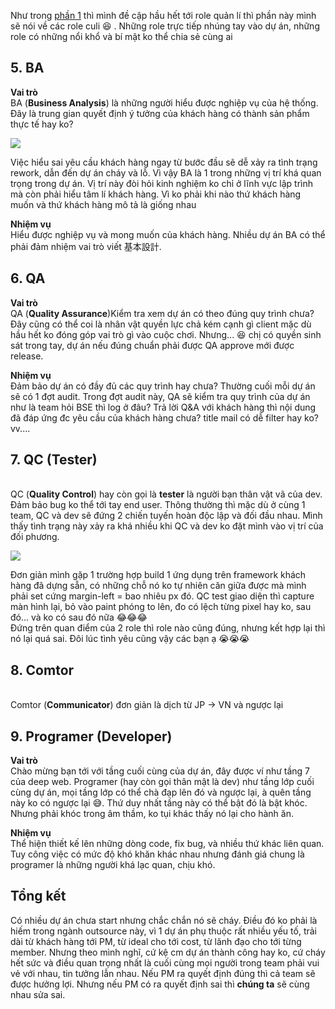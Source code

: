 Như trong [phần 1](https://viblo.asia/p/giai-ngo-thuat-ngu-vai-tro-va-nhiem-vu-cac-role-trong-du-an-part-1-RQqKLe44Z7z) thì mình đề cập hầu hết tới role quản lí thì phần này mình sẽ nói về các role culi :laughing: . Những role trực tiếp nhúng tay vào dự án, những role có những nổi khổ và bí mật ko thể chia sẻ cùng ai

## **5. BA**
**Vai trò**
<br>BA (**Business Analysis**) là những người hiểu được nghiệp vụ của hệ thống. Đây là trung gian quyết định ý tưởng của khách hàng có thành sản phẩm thực tế hay ko?

![](https://images.viblo.asia/2cfa44f5-be1c-451f-9620-0e2e434e5b8a.jpg)

Việc hiểu sai yêu cầu khách hàng ngay từ bước đầu sẽ dễ xảy ra tình trạng rework, dẫn đến dự án cháy và lỗ. Vì vậy BA là 1 trong những vị trí khá quan trọng trong dự án. Vị trí này đòi hỏi kinh nghiệm ko chỉ ở lĩnh vực lập trình mà còn phải hiểu tâm lí khách hàng. Vì ko phải khi nào thứ khách hàng muốn và thứ khách hàng mô tả là giống nhau

**Nhiệm vụ**
<br>Hiểu được nghiệp vụ và mong muốn của khách hàng. Nhiều dự án BA có thể phải đảm nhiệm vai trò viết 基本設計.

## **6. QA**
**Vai trò**
<br>QA (**Quality Assurance**)Kiểm tra xem dự án có theo đúng quy trình chưa? Đây cũng có thể coi là nhân vật quyền lực chả kém cạnh gì client mặc dù hầu hết ko đóng góp vai trò gì vào cuộc chơi. Nhưng... :laughing: chị có quyền sinh sát trong tay, dự án nếu đúng chuẩn phải được QA approve mới được release.

**Nhiệm vụ**
<br>Đảm bảo dự án có đầy đủ các quy trình hay chưa? Thường cuối mỗi dự án sẽ có 1 đợt audit. Trong đợt audit này, QA sẽ kiểm tra quy trình của dự án như là team hỏi BSE thì log ở đâu? Trả lời Q&A với khách hàng thì nội dung đã đáp ứng đc yêu cầu của khách hàng chưa? title mail có dễ filter hay ko? vv....

## **7. QC (Tester)**
<br>QC (**Quality Control**) hay còn gọi là **tester** là người bạn thân vật vã của dev. Đảm bảo bug ko thể tới tay end user. Thông thường thì mặc dù ở cùng 1 team, QC và dev sẽ đứng 2 chiến tuyến hoàn độc lập và đối đầu nhau. Mình thấy tình trạng này xảy ra khá nhiều khi QC và dev ko đặt mình vào vị trí của đối phương.

![](https://images.viblo.asia/316878eb-0b82-4946-9109-08a60d55c6a1.jpg)

Đơn giản mình gặp 1 trường hợp build 1 ứng dụng trên framework khách hàng đã dựng sẵn, có những chỗ nó ko tự nhiên căn giữa được mà mình phải set cứng margin-left = bao nhiêu px đó. QC test giao diện thì capture màn hình lại, bỏ vào paint phóng to lên, đo có lệch từng pixel hay ko, sau đó... và ko có sau đó nữa :joy::joy::joy:
<br>Đứng trên quan điểm của 2 role thì role nào cũng đúng, nhưng kết hợp lại thì nó lại quá sai. Đôi lúc tình yêu cũng vậy các bạn ạ :sob::sob::sob:

## **8. Comtor**
<br>Comtor (**Communicator**) đơn giản là dịch từ JP → VN và ngược lại

## **9. Programer (Developer)**
**Vai trò**
<br>Chào mừng bạn tới với tầng cuối cùng của dự án, đây được ví như tầng 7 của deep web. Programer (hay còn gọi thân mật là dev) như tầng lớp cuối cùng dự án, mọi tầng lớp có thể chà đạp lên đó và ngược lại, à quên tầng này ko có ngược lại :sweat_smile:. Thứ duy nhất tầng này có thể bật đó là bật khóc. Nhưng phải khóc trong âm thầm, ko tụi khác thấy nó lại cho hành ăn.

**Nhiệm vụ**
<br>Thể hiện thiết kế lên những dòng code, fix bug, và nhiều thứ khác liên quan. Tuy công việc có mức độ khó khăn khác nhau nhưng đánh giá chung là programer là những người khá lạc quan, chịu khó.

## **Tổng kết**
Có nhiều dự án chưa start nhưng chắc chắn nó sẽ cháy. Điều đó ko phải là hiếm trong ngành outsource này, vì 1 dự án phụ thuộc rất nhiều yếu tố, trải dài từ khách hàng tới PM, từ ideal cho tới cost, từ lãnh đạo cho tới từng member. Nhưng theo mình nghĩ, cứ kệ cm dự án thành công hay ko, cứ cháy hết sức và điều quan trọng nhất là cuối cùng mọi người trong team phải vui vẻ với nhau, tin tưởng lẫn nhau. Nếu PM ra quyết định đúng thì cả team sẽ được hưởng lợi. Nhưng nếu PM có ra quyết định sai thì **chúng ta** sẽ cùng nhau sửa sai.